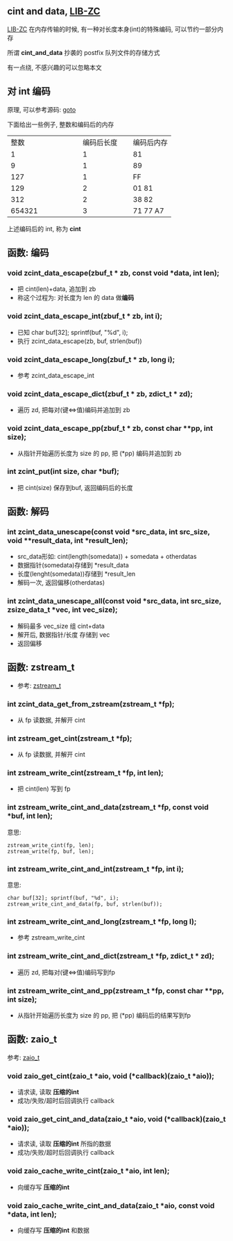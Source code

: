 
## cint and data, [LIB-ZC](./README.md)

[LIB-ZC](./README.md) 在内存传输的时候,
有一种对长度本身(int)的特殊编码, 可以节约一部分内存

所谓 **cint_and_data** 抄袭的 postfix 队列文件的存储方式

有一点绕, 不感兴趣的可以忽略本文

## 对 int 编码

原理, 可以参考源码: [goto](../blob/master/src/stdlib/cint_and_data.c)

下面给出一些例子, 整数和编码后的内存

<table class="tbview" width="100%">
<tr><td width="150">整数</td><td width="100"><nobr>编码后长度</nobr></td><td>编码后内存</td></tr>
<tr><td>1</td><td>1</td><td>81</td></tr>
<tr><td>9</td><td>1</td><td>89</td></tr>
<tr><td>127</td><td>1</td><td>FF</td></tr>
<tr><td>129</td><td>2</td><td>01 81</td></tr>
<tr><td>312</td><td>2</td><td>38 82</td></tr>
<tr><td>654321</td><td>3</td><td>71 77 A7</td></tr>
</table>

上述编码后的 int, 称为 **cint**

## 函数: 编码

### void zcint_data_escape(zbuf_t * zb, const void *data, int len);

* 把 cint(len)+data, 追加到 zb
* 称这个过程为: 对长度为 len 的 data 做**编码**

### void zcint_data_escape_int(zbuf_t * zb, int i);

* 已知 char buf[32]; sprintf(buf, "%d", i);
* 执行 zcint_data_escape(zb, buf, strlen(buf))

### void zcint_data_escape_long(zbuf_t * zb, long i);

* 参考 zcint_data_escape_int

### void zcint_data_escape_dict(zbuf_t * zb, zdict_t * zd);

* 遍历 zd, 把每对(键&lt;=&gt;值)编码并追加到 zb

### void zcint_data_escape_pp(zbuf_t * zb, const char **pp, int size);

* 从指针开始遍历长度为 size 的 pp, 把 (*pp) 编码并追加到 zb

### int zcint_put(int size, char *buf);

* 把 cint(size) 保存到buf, 返回编码后的长度

## 函数: 解码

### int zcint_data_unescape(const void *src_data, int src_size, void **result_data, int *result_len);

* src_data形如: cint(length(somedata)) + somedata + otherdatas
* 数据指针(somedata)存储到  *result_data
* 长度(lenght(somedata))存储到 *result_len
* 解码一次, 返回偏移(otherdatas)

### int zcint_data_unescape_all(const void *src_data, int src_size, zsize_data_t *vec, int vec_size);

* 解码最多 vec_size 组 cint+data
* 解开后, 数据指针/长度 存储到 vec
* 返回偏移

## 函数: zstream_t

* 参考: [zstream_t](./stream.md)

### int zcint_data_get_from_zstream(zstream_t *fp);

* 从 fp 读数据, 并解开 cint

### int zstream_get_cint(zstream_t *fp);

* 从 fp 读数据, 并解开 cint

### int zstream_write_cint(zstream_t *fp, int len);

* 把 cint(len) 写到 fp

### int zstream_write_cint_and_data(zstream_t *fp, const void *buf, int len);

意思:
```
zstream_write_cint(fp, len);
zstream_write(fp, buf, len);
```

### int zstream_write_cint_and_int(zstream_t *fp, int i);

意思:
```
char buf[32]; sprintf(buf, "%d", i);
zstream_write_cint_and_data(fp, buf, strlen(buf));
```

### int zstream_write_cint_and_long(zstream_t *fp, long l);

* 参考 zstream_write_cint

### int zstream_write_cint_and_dict(zstream_t *fp, zdict_t * zd);

* 遍历 zd, 把每对(键&lt;=&gt;值)编码写到fp

### int zstream_write_cint_and_pp(zstream_t *fp, const char **pp, int size);

* 从指针开始遍历长度为 size 的 pp, 把 (*pp) 编码后的结果写到fp

## 函数: zaio_t

参考: [zaio_t](./aio.md)

### void zaio_get_cint(zaio_t *aio, void (*callback)(zaio_t *aio));

* 请求读, 读取 **压缩的int**
* 成功/失败/超时后回调执行 callback 

### void zaio_get_cint_and_data(zaio_t *aio, void (*callback)(zaio_t *aio));

* 请求读, 读取 **压缩的int** 所指的数据
* 成功/失败/超时后回调执行 callback 

### void zaio_cache_write_cint(zaio_t *aio, int len);

* 向缓存写 **压缩的int**

### void zaio_cache_write_cint_and_data(zaio_t *aio, const void *data, int len);

* 向缓存写 **压缩的int** 和数据

